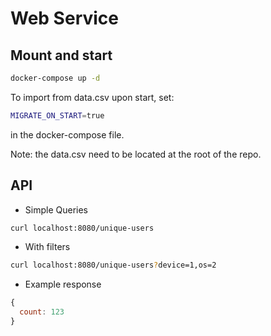 # Web Service

## Mount and start
```bash
docker-compose up -d
```

To import from data.csv upon start, set:
```bash
MIGRATE_ON_START=true
```
in the docker-compose file.

Note: the data.csv need to be located at the root of the repo.
## API

- Simple Queries
```bash
curl localhost:8080/unique-users
```

- With filters
```bash
curl localhost:8080/unique-users?device=1,os=2
```

- Example response
```js
{
  count: 123
}
```